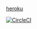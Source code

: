 [heroku](https://arep-clientes-servicios.herokuapp.com/index.html)

[![CircleCI](https://circleci.com/gh/Edyesid/AREP-taller-clientes-servicios.svg?style=svg)](https://circleci.com/gh/Edyesid/AREP-taller-clientes-servicios)
